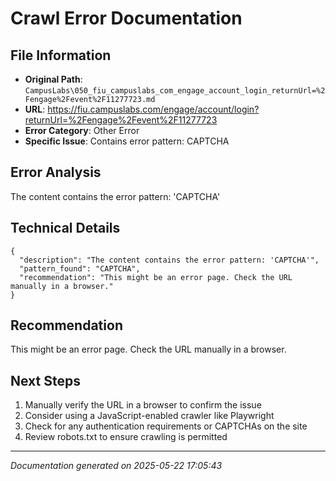 # Crawl Error Documentation

## File Information
- **Original Path**: `CampusLabs\050_fiu_campuslabs_com_engage_account_login_returnUrl=%2Fengage%2Fevent%2F11277723.md`
- **URL**: https://fiu.campuslabs.com/engage/account/login?returnUrl=%2Fengage%2Fevent%2F11277723
- **Error Category**: Other Error
- **Specific Issue**: Contains error pattern: CAPTCHA

## Error Analysis
The content contains the error pattern: 'CAPTCHA'

## Technical Details
```
{
  "description": "The content contains the error pattern: 'CAPTCHA'",
  "pattern_found": "CAPTCHA",
  "recommendation": "This might be an error page. Check the URL manually in a browser."
}
```

## Recommendation
This might be an error page. Check the URL manually in a browser.

## Next Steps
1. Manually verify the URL in a browser to confirm the issue
2. Consider using a JavaScript-enabled crawler like Playwright
3. Check for any authentication requirements or CAPTCHAs on the site
4. Review robots.txt to ensure crawling is permitted

---
*Documentation generated on 2025-05-22 17:05:43*
